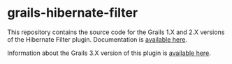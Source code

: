# grails-hibernate-filter

This repository contains the source code for the Grails 1.X and 2.X versions of the Hibernate Filter plugin. Documentation is [available here](https://grails.org/plugin/hibernate-filter).

Information about the Grails 3.X version of this plugin is [available here](https://bintray.com/piotrchowaniec/grails-plugins/grails-hibernate-filter).
